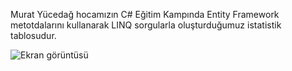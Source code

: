 Murat Yücedağ hocamızın C# Eğitim Kampında Entity Framework metotdalarını kullanarak LINQ sorgularla oluşturduğumuz istatistik tablosudur.

![Ekran görüntüsü](https://github.com/user-attachments/assets/743a35fb-01a3-4a73-9eb0-46a72fcb27e5)
